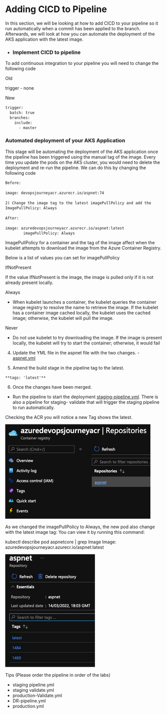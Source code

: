 # Adding CICD to Pipeline 

In this section, we will be looking at how to add CICD to your pipeline so it run automatically when a commit has been applied to the branch. Afterwards, we will look at how you can automate the deployment of the AKS application with the latest image. 

- ### Implement CICD to pipeline

To add continuous integration to your pipeline you will need to change the following code 

Old 

trigger - none 

New 

```
trigger:
  batch: true 
  branches:
    include:
      - master

```

### Automated deployment of your AKS Application ###

This stage will be automating the deployment of the AKS application once the pipeline has been triggered using the manual tag of the image. Every time you update the pods on the AKS cluster, you would need to delete the deployment and re-run the pipeline. We can do this by changing the following code 

```
Before:

image: devopsjourneyacr.azurecr.io/aspnet:74

2) Change the image tag to the latest imagePullPolicy and add the ImagePullPolicy: Always 

After: 

image: azuredevopsjourneyacr.azurecr.io/aspnet:latest
        imagePullPolicy: Always
```
 ImagePullPolicy for a container and the tag of the image affect when the kubelet attempts to download the image from the Azure Container Registry. 

Below is a list of values you can set for imagePullPolicy

IfNotPresent

If the value IfNotPresent is the image, the image is pulled only if it is not already present locally.

Always

- When kubelet launches a container, the kubelet queries the container image registry to resolve the name to retrieve the image. If the kubelet has a container image cached locally, the kubelet uses the cached image; otherwise, the kubelet will pull the image. 

Never

- Do not use kubelet to try downloading the image. If the image is present locally, the kubelet will try to start the container; otherwise, it would fail


4) Update the YML file in the aspnet file with the two changes. - [aspnet.yml](/Deploy-To-CICD/pipelines/scripts/aspnet.yaml)


5) Amend the build stage in the pipeline tag to the latest. 
```
**tags: 'latest'**

```

6) Once the changes have been merged.

- Run the pipeline to start the deployment [staging-pipeline.yml](/Deploy-To-CICD/pipelines/staging-validate.yml). There is also a pipeline for staging- validate that will trigger the staging pipeline to run automatically. 

Checking the ACR you will notice a new Tag shows the latest. 

![](/Deploy-To-CICD/images/updatedimage.png)


As we changed the imagePullPolicy to Always, the new pod also change with the latest image tag: You can view it by running this command: 

kubectl describe pod aspnetcore | grep Image Image: azuredevopsjourneyacr.azurecr.io/aspnet:latest

![](/Deploy-To-CICD/images/updatedimage1.png)


Tips (Please order the pipeline in order of the labs)

- staging pipeline.yml 
- staging validate.yml
- production-Validate.yml
- DR-pipeline.yml 
- production.yml 
